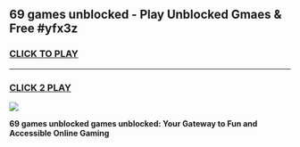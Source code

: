 
## 69 games unblocked - Play Unblocked Gmaes & Free #yfx3z
<h3>
<a href="https://news.freeplayer.one?title=69_games_unblocked&ref=26F">CLICK TO PLAY</a></h3>
<hr>

<h3>
<a href="https://news.freeplayer.one?title=69_games_unblocked&ref=26F">CLICK 2 PLAY</a>
  
</h3>

<a href="https://news.freeplayer.one?title=69_games_unblocked&ref=26F/"><img src="https://clearcache.store/games.png"></a>


**69 games unblocked games unblocked: Your Gateway to Fun and Accessible Online Gaming**
